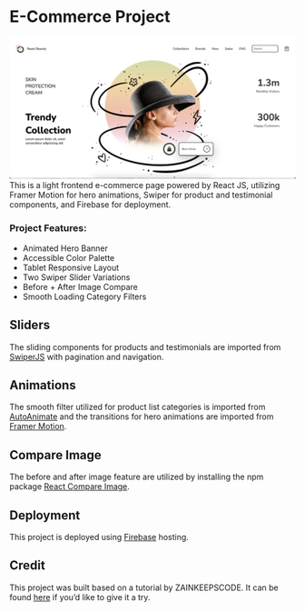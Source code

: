 # E-Commerce Project
![Screenshot](./src/assets/react-shop-screenshot.png)
This is a light frontend e-commerce page powered by React JS, utilizing Framer Motion for hero animations, Swiper for product and testimonial components, and Firebase for deployment.

### Project Features:
- Animated Hero Banner
- Accessible Color Palette
- Tablet Responsive Layout
- Two Swiper Slider Variations
- Before + After Image Compare
- Smooth Loading Category Filters

## Sliders
The sliding components for products and testimonials are imported from [SwiperJS](https://swiperjs.com/react) with pagination and navigation. 

## Animations
The smooth filter utilized for product list categories is imported from [AutoAnimate](https://auto-animate.formkit.com/#usage-react) and the transitions for hero animations are imported from [Framer Motion](https://www.framer.com/motion/).

## Compare Image
The before and after image feature are utilized by installing the npm package [React Compare Image](https://www.npmjs.com/package/react-compare-image?activeTab=readme).

## Deployment
This project is deployed using [Firebase](https://firebase.google.com/) hosting.

## Credit
This project was built based on a tutorial by ZAINKEEPSCODE. It can be found [here](https://www.youtube.com/watch?v=P5VnLiGUmtY&ab_channel=ZAINKEEPSCODE) if you’d like to give it a try.

